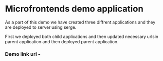 # Microfrontends demo application
As a part of this demo we have created three diffrent applications and they are deployed to server using serge.

First we deployed both child applications and then updated necessary urlsin parent application and then deployed parent application.

### Demo link url - 
